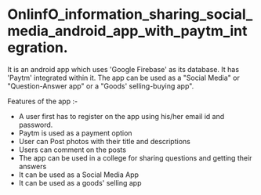 # OnlinfO_information_sharing_social_media_android_app_with_paytm_integration.
It is an android app which uses 'Google Firebase' as its database. It has 'Paytm' integrated within it. The app can be used as a "Social Media" or "Question-Answer app" or a "Goods' selling-buying app".

Features of the app :-
* A user first has to register on the app using his/her email id and password.
* Paytm is used as a payment option
* User can Post photos with their title and descriptions
* Users can comment on the posts
* The app can be used in a college for sharing questions and getting their answers
* It can be used as a Social Media App 
* It can be used as a goods' selling app
